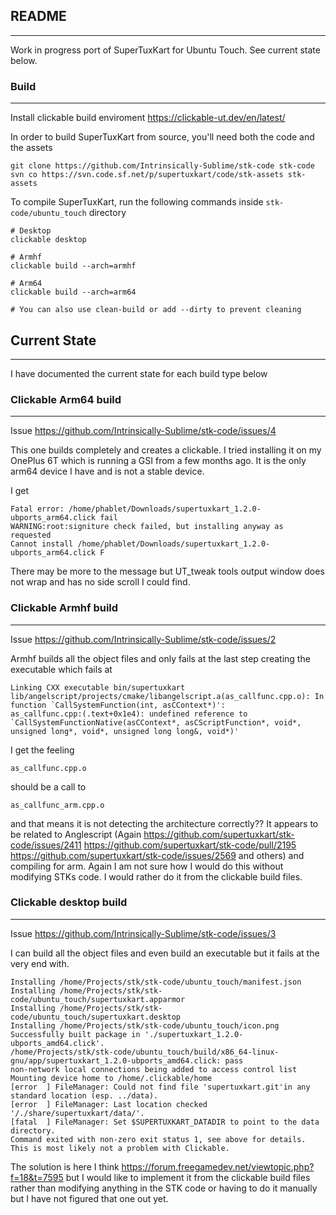## README
______
Work in progress port of SuperTuxKart for Ubuntu Touch. See current state below.

### Build
______
Install clickable build enviroment https://clickable-ut.dev/en/latest/

In order to build SuperTuxKart from source, you'll need both the code and the assets
```
git clone https://github.com/Intrinsically-Sublime/stk-code stk-code
svn co https://svn.code.sf.net/p/supertuxkart/code/stk-assets stk-assets
```
To compile SuperTuxKart, run the following commands inside `stk-code/ubuntu_touch` directory
```
# Desktop
clickable desktop

# Armhf
clickable build --arch=armhf

# Arm64
clickable build --arch=arm64

# You can also use clean-build or add --dirty to prevent cleaning
```
## Current State
______
I have documented the current state for each build type below

### Clickable Arm64 build
______
Issue https://github.com/Intrinsically-Sublime/stk-code/issues/4

This one builds completely and creates a clickable. I tried installing it on my OnePlus 6T which is running a GSI from a few months ago. It is the only arm64 device I have and is not a stable device.

I get
```
Fatal error: /home/phablet/Downloads/supertuxkart_1.2.0-ubports_arm64.click fail
WARNING:root:signiture check failed, but installing anyway as requested
Cannot install /home/phablet/Downloads/supertuxkart_1.2.0-ubports_arm64.click F
```
There may be more to the message but UT_tweak tools output window does not wrap and has no side scroll I could find.

### Clickable Armhf build
______
Issue https://github.com/Intrinsically-Sublime/stk-code/issues/2

Armhf builds all the object files and only fails at the last step creating the executable which fails at 
```
Linking CXX executable bin/supertuxkart
lib/angelscript/projects/cmake/libangelscript.a(as_callfunc.cpp.o): In function `CallSystemFunction(int, asCContext*)':
as_callfunc.cpp:(.text+0x1e4): undefined reference to `CallSystemFunctionNative(asCContext*, asCScriptFunction*, void*, unsigned long*, void*, unsigned long long&, void*)'

```
I get the feeling
```
as_callfunc.cpp.o
```
should be a call to 
```
as_callfunc_arm.cpp.o
```
and that means it is not detecting the architecture correctly?? It appears to be related to Anglescript (Again https://github.com/supertuxkart/stk-code/issues/2411 https://github.com/supertuxkart/stk-code/pull/2195 https://github.com/supertuxkart/stk-code/issues/2569 and others) and compiling for arm. Again I am not sure how I would do this without modifying STKs code. I would rather do it from the clickable build files.

### Clickable desktop build
______
Issue https://github.com/Intrinsically-Sublime/stk-code/issues/3

I can build all the object files and even build an executable but it fails at the very end with.
```
Installing /home/Projects/stk/stk-code/ubuntu_touch/manifest.json
Installing /home/Projects/stk/stk-code/ubuntu_touch/supertuxkart.apparmor
Installing /home/Projects/stk/stk-code/ubuntu_touch/supertuxkart.desktop
Installing /home/Projects/stk/stk-code/ubuntu_touch/icon.png
Successfully built package in './supertuxkart_1.2.0-ubports_amd64.click'.
/home/Projects/stk/stk-code/ubuntu_touch/build/x86_64-linux-gnu/app/supertuxkart_1.2.0-ubports_amd64.click: pass
non-network local connections being added to access control list
Mounting device home to /home/.clickable/home
[error  ] FileManager: Could not find file 'supertuxkart.git'in any standard location (esp. ../data).
[error  ] FileManager: Last location checked '/./share/supertuxkart/data/'.
[fatal  ] FileManager: Set $SUPERTUXKART_DATADIR to point to the data directory.
Command exited with non-zero exit status 1, see above for details. This is most likely not a problem with Clickable.
```
The solution is here I think https://forum.freegamedev.net/viewtopic.php?f=18&t=7595 but I would like to implement it from the clickable build files rather than modifying anything in the STK code or having to do it manually but I have not figured that one out yet.

